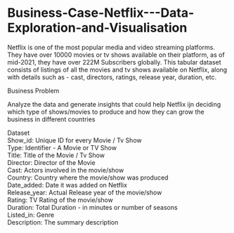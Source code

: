 # Business-Case-Netflix---Data-Exploration-and-Visualisation

Netflix is one of the most popular media and video streaming platforms. They have over 10000 movies or tv shows available on their platform, as of mid-2021, they have over 222M Subscribers globally. This tabular dataset consists of listings of all the movies and tv shows available on Netflix, along with details such as - cast, directors, ratings, release year, duration, etc.

Business Problem

Analyze the data and generate insights that could help Netflix ijn deciding which type of shows/movies to produce and how they can grow the business in different countries

Dataset <br>
Show_id: Unique ID for every Movie / Tv Show <br>
Type: Identifier - A Movie or TV Show <br>
Title: Title of the Movie / Tv Show <br>
Director: Director of the Movie <br>
Cast: Actors involved in the movie/show  <br>
Country: Country where the movie/show was produced <br>
Date_added: Date it was added on Netflix <br>
Release_year: Actual Release year of the movie/show  <br>
Rating: TV Rating of the movie/show  <br>
Duration: Total Duration - in minutes or number of seasons  <br>
Listed_in: Genre <br>
Description: The summary description <br>
